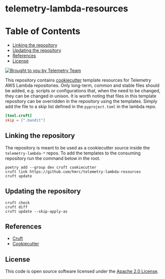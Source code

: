 # telemetry-lambda-resources

# Table of Contents
* [Linking the repository](#Linking-the-repository)
* [Updating the repository](#Updating-the-repository)
* [References](#References)
* [License](#License)


[![Brought to you by Telemetry Team](https://img.shields.io/badge/MDTP-Telemetry-40D9C0?style=flat&labelColor=000000&logo=gov.uk)](https://confluence.tools.tax.service.gov.uk/display/TEL/Telemetry)

This repository contains [cookiecutter](https://github.com/cookiecutter/cookiecutter) template resources for Telemetry AWS
Lambda repositories. Only long-term, common and stable files should be added, e.g. scripts or configurations that, when
the need to be changed, they can be changed in unison. It is worth noting that files in this template repository can be 
overridden in the repository using the templates. Simply add the file to a skip list defined in the `pyproject.toml` in
the lambda repo. 

```toml
[tool.cruft]
skip = [".bandit"]
```

## Linking the repository

The repository is meant to be used as a cookiecutter source inside the `telemetry-lambda-*` repos. To add the templates
to the consuming repository run the command below in the root.

```shell
poetry add --group dev cruft cookiecutter
cruft link https://github.com/hmrc/telemetry-lambda-resources
cruft update
```

## Updating the repository

```shell
cruft check
cruft diff
cruft update --skip-apply-as
```
## References

* [Cruft](https://cruft.github.io/cruft)
* [Cookiecutter](https://cookiecutter.readthedocs.io/en/stable/)

## License

This code is open source software licensed under the [Apache 2.0 License]("http://www.apache.org/licenses/LICENSE-2.0.html").
